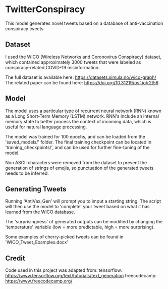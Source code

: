 # TwitterConspiracy

This model generates novel tweets based on a database of anti-vaccination conspiracy tweets

## Dataset
I used the WICO (Wireless Networks and Coronovirus Conspiracy) dataset, which contained approximately 3000 tweets that were labeled as conspiracy-related COVID-19 misinformation.

The full dataset is available here: https://datasets.simula.no/wico-graph/
The related paper can be found here: https://doi.org/10.31219/osf.io/r2t56

## Model
The model uses a particular type of recurrent neural network (RNN) known as a Long Short-Term Memory (LSTM) network. RNN's include an internal memory state to better process the context of incoming data, which is useful for natural language processing.

The model was trained for 100 epochs, and can be loaded from the 'saved_models/' folder. The final training checkpoint can be located in 'training_checkpoints/', and can be used for further fine-tuning of the model.

Non ASCII characters were removed from the dataset to prevent the generation of strings of emojis, so punctuation of the generated tweets needs to be inferred.

## Generating Tweets
Running 'AntiVax_Gen' will prompt you to imput a starting string. The script will then use the model to 'complete' your tweet based on what it has learned from the WICO database.

The 'surprisingness' of generated outputs can be modified by changing the 'temperature' variable (low = more predictable, high = more surprising).

Some examples of cherry-picked tweets can be found in 'WICO_Tweet_Examples.docx'

## Credit
Code used in this project was adapted from:
tensorflow: https://www.tensorflow.org/text/tutorials/text_generation
freecodecamp: https://www.freecodecamp.org/